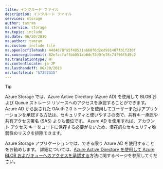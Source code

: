```yaml
---
title: インクルード ファイル
description: インクルード ファイル
services: storage
author: tamram
ms.service: storage
ms.topic: include
ms.date: 06/20/2019
ms.author: tamram
ms.custom: include file
ms.openlocfilehash: 44d4078fa5f48531a660f6d2ed981407fb1f230f
ms.sourcegitcommit: 82efacfaffbb051ab6dc73d9fe78c74f96f549c2
ms.translationtype: HT
ms.contentlocale: ja-JP
ms.lasthandoff: 06/20/2019
ms.locfileid: "67302315"
---
```

> [!TIP]
> Azure Storage では、Azure Active Directory (Azure AD) を使用して BLOB および Queue ストレージ リソースへのアクセスを承認することができます。 Azure AD から返された OAuth 2.0 トークンを使用してユーザーまたはアプリケーションを承認する方法は、セキュリティと使いやすさの面で、共有キー承認や共有アクセス署名 (SAS) よりも優位です。 Azure AD を使用すれば、アカウント アクセス キーをコードに保存する必要がないため、潜在的なセキュリティ脆弱性のリスクを排除できます。
>
> Azure Storage アプリケーションでは、できる限り Azure AD を使用することをお勧めします。 詳細については、[Azure Active Directory を使用して Azure BLOB およびキューへのアクセスを承認する](../articles/storage/common/storage-auth-aad.md)方法に関するページを参照してください。
